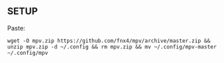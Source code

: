 SETUP
-----

Paste:

    wget -O mpv.zip https://github.com/fnx4/mpv/archive/master.zip && unzip mpv.zip -d ~/.config && rm mpv.zip && mv ~/.config/mpv-master ~/.config/mpv



